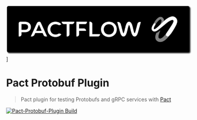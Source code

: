 ![Pactflow](docs/pactflow-logo-s.png)]

# Pact Protobuf Plugin

> Pact plugin for testing Protobufs and gRPC services with [Pact](https://docs.pact.io)

[![Pact-Protobuf-Plugin Build](https://github.com/pactflow/pact-protobuf-plugin/actions/workflows/build.yml/badge.svg)](https://github.com/pactflow/pact-protobuf-plugin/actions/workflows/build.yml)


